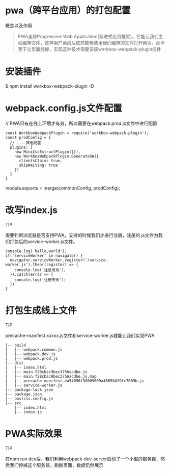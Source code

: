 # pwa（跨平台应用）的打包配置

概念以及作用

> PWA全称Progressive Web Application(渐进式应用框架)，它能让我们主动缓存文件，这样用户离线后依然能够使用我们缓存的文件打开网页，而不至于让页面挂掉，实现这种技术需要安装workbox-webpack-plugin插件

# 安装插件

$ npm install workbox-webpack-plugin -D

# webpack.config.js文件配置

// PWA只有在线上环境才有效，所以需要在webpack.prod.js文件中进行配置

```
const WorkboxWebpackPlugin = require('workbox-webpack-plugin');
const prodConfig = {
  // ... 其他配置
  plugins: [
    new MiniCssExtractPlugin({}),
    new WorkboxWebpackPlugin.GenerateSW({
      clientsClaim: true,
      skipWaiting: true
    })
  ]
}
```
module.exports = merge(commonConfig, prodConfig);

# 改写index.js

TIP

需要判断浏览器是否支持PWA，支持的时候我们才进行注册，注册的.js文件为我们打包后的service-worker.js文件。

```
console.log('hello,world');
if('serviceWorker' in navigator) {
  navigator.serviceWorker.register('/service-worker.js').then((register) => {
    console.log('注册成功');
  }).catch(error => {
    console.log('注册失败');
  })
}
```

# 打包生成线上文件

TIP

precache-manifest.xxxxx.js文件和service-worker.js就能让我们实现PWA

```
|-- build
|   |-- webpack.common.js
|   |-- webpack.dev.js
|   |-- webpack.prod.js
|-- dist
|   |-- index.html
|   |-- main.f28cbac9bec3756acdbe.js
|   |-- main.f28cbac9bec3756acdbe.js.map
|   |-- precache-manifest.ea54096f38009609a46058419fc7009b.js
|   |-- service-worker.js
|-- package-lock.json
|-- package.json
|-- postcss.config.js
|-- src
    |-- index.html
    |-- index.js
```

# PWA实际效果

TIP

在npm run dev后，我们利用webpack-dev-server启动了一个小型的服务器，然后我们停掉这个服务器，刷新页面，数据仍然展示